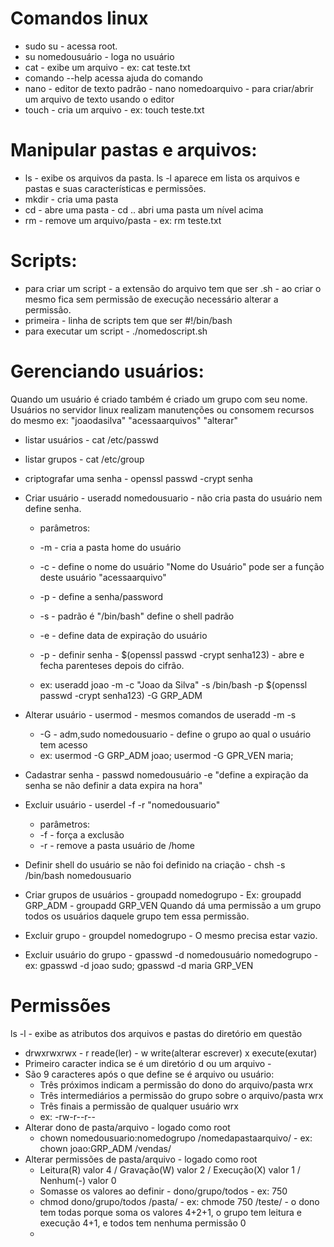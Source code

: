 

# Comandos linux

* sudo su - acessa root.
* su nomedousuário - loga no usuário
* cat - exibe um arquivo - ex: cat teste.txt
* comando --help acessa ajuda do comando
* nano - editor de texto padrão - nano nomedoarquivo - para criar/abrir um arquivo de texto usando o editor
* touch - cria um arquivo - ex: touch teste.txt

# Manipular pastas e arquivos: 

* ls - exibe os arquivos da pasta. ls -l aparece em lista os arquivos e pastas e suas características e permissões.
* mkdir - cria uma pasta
* cd - abre uma pasta - cd .. abri uma pasta um nível acima
* rm - remove um arquivo/pasta - ex: rm teste.txt

# Scripts:

* para criar um script - a extensão do arquivo tem que ser .sh - ao criar o mesmo fica sem permissão de execução necessário alterar a permissão.
* primeira - linha de scripts tem que ser #!/bin/bash
* para executar um script - ./nomedoscript.sh

# Gerenciando usuários:

Quando um usuário é criado também é criado um grupo com seu nome.
Usuários no servidor linux realizam manutenções ou consomem recursos do mesmo ex: "joaodasilva" "acessaarquivos" "alterar"

* listar usuários - cat /etc/passwd
* listar grupos - cat /etc/group
* criptografar uma senha - openssl passwd -crypt senha 
* Criar usuário - useradd nomedousuario - não cria pasta do usuário nem define senha.

	- parâmetros:
	- -m - cria a pasta home do usuário
	- -c - define o nome do usuário "Nome do Usuário" pode ser a função deste usuário "acessaarquivo"
	- -p - define a senha/password
	- -s - padrão é "/bin/bash" define o shell padrão
	- -e - define data de expiração do usuário
	- -p - definir senha - $(openssl passwd -crypt senha123) - abre e fecha parenteses depois do cifrão.
	
	- ex: useradd joao -m -c "Joao da Silva" -s /bin/bash -p $(openssl passwd -crypt senha123) -G GRP_ADM

* Alterar usuário - usermod - mesmos comandos de useradd -m -s
	
	- -G - adm,sudo nomedousuario - define o grupo ao qual o usuário tem acesso
	- ex: usermod -G GRP_ADM joao; usermod -G GPR_VEN maria;

* Cadastrar senha - passwd nomedousuário -e "define a expiração da senha se não definir a data expira na hora"

* Excluir usuário - userdel -f -r "nomedousuario"
	- parâmetros: 	
 	- -f - força a exclusão
	- -r - remove a pasta usuário de /home

* Definir shell do usuário se não foi definido na criação - chsh -s /bin/bash nomedousuario
* Criar grupos de usuários - groupadd nomedogrupo - Ex: groupadd GRP_ADM - groupadd GRP_VEN
	Quando dá uma permissão a um grupo todos os usuários daquele grupo tem essa permissão.
* Excluir grupo - groupdel nomedogrupo - O mesmo precisa estar vazio.
* Excluir usuário do grupo - gpasswd -d nomedousuário nomedogrupo - ex: gpasswd -d joao sudo; gpasswd -d maria GRP_VEN

# Permissões
ls -l - exibe as atributos dos arquivos e pastas do diretório em questão
* drwxrwxrwx - r reade(ler) - w write(alterar escrever) x execute(exutar)
* Primeiro caracter indica se é um diretório d ou um arquivo -
* São 9 caracteres após o que define se é arquivo ou usuário:
	- Três próximos indicam a permissão do dono do arquivo/pasta wrx
	- Três intermediários a permissão do grupo sobre o arquivo/pasta wrx
	- Três finais a permissão de qualquer usuário wrx
	- ex: -rw-r--r-- 
* Alterar dono de pasta/arquivo - logado como root
	- chown nomedousuario:nomedogrupo /nomedapastaarquivo/ - ex: chown joao:GRP_ADM /vendas/
* Alterar permissões de pasta/arquivo - logado como root
	- Leitura(R) valor 4 / Gravação(W) valor 2 / Execução(X) valor 1 / Nenhum(-) valor 0 
	- Somasse os valores ao definir - dono/grupo/todos - ex: 750
	- chmod dono/grupo/todos /pasta/ - ex: chmode 750 /teste/ - o dono tem todas porque soma os valores 4+2+1, o grupo tem leitura e execução 4+1, e todos tem nenhuma permissão 0
	- 
	 

